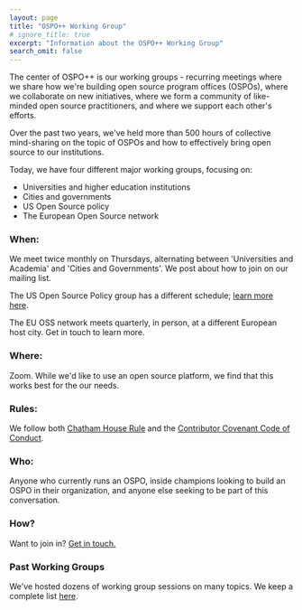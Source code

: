 ```yaml
---
layout: page
title: "OSPO++ Working Group"
# ignore_title: true
excerpt: "Information about the OSPO++ Working Group"
search_omit: false
---
```


The center of OSPO++ is our working groups - recurring meetings where we share how we're building open source program offices (OSPOs), where we collaborate on new initiatives, where we form a community of like-minded open source practitioners, and where we support each other's efforts.

Over the past two years, we've held more than 500 hours of collective mind-sharing on the topic of OSPOs and how to effectively bring open source to our institutions.

Today, we have four different major working groups, focusing on:

- Universities and higher education institutions
- Cities and governments
- US Open Source policy
- The European Open Source network

### When:

We meet twice monthly on Thursdays, alternating between 'Universities and Academia' and 'Cities and Governments'. We post about how to join on our mailing list.

The US Open Source Policy group has a different schedule; [learn more here](/policyroundtable).

The EU OSS network meets quarterly, in person, at a different European host city. Get in touch to learn more.

### Where:

Zoom. While we'd like to use an open source platform, we find that this works best for the our needs.

### Rules:

We follow both [Chatham House Rule](https://en.wikipedia.org/wiki/Chatham_House_Rule) and the [Contributor Covenant Code of Conduct](https://www.contributor-covenant.org/).

### Who:

Anyone who currently runs an OSPO, inside champions looking to build an OSPO in their organization, and anyone else seeking to be part of this conversation.

### How?

Want to join in? <a href="mailto:info@mosslabs.io">Get in touch.</a>

### Past Working Groups

We've hosted dozens of working group sessions on many topics. We keep a complete list [here](/past-working-groups).